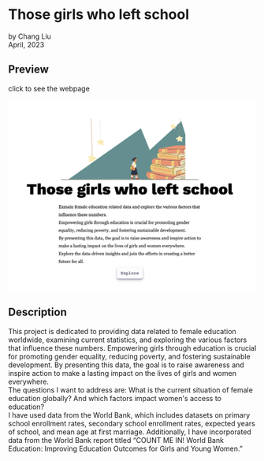 # Those girls who left school <br>
by Chang Liu <br>
April, 2023 <br>

## Preview
click to see the webpage

<a href="https://liu742.github.io/FinalProject/index.html"><img src="https://github.com/Liu742/Liu742.github.io/blob/main/FinalProject/preview-image.png?raw=true"></a>
## Description

<p>
This project is dedicated to providing data related to female education worldwide, examining current statistics, and exploring the various factors that influence these numbers. Empowering girls through education is crucial for promoting gender equality, reducing poverty, and fostering sustainable development. By presenting this data, the goal is to raise awareness and inspire action to make a lasting impact on the lives of girls and women everywhere.
<br>
The questions I want to address are: What is the current situation of female education globally? And which factors impact women's access to education?
<br>
I have used data from the World Bank, which includes datasets on primary school enrollment rates, secondary school enrollment rates, expected years of school, and mean age at first marriage. Additionally, I have incorporated data from the World Bank report titled “COUNT ME IN! World Bank Education: Improving Education Outcomes for Girls and Young Women.”

</p>
